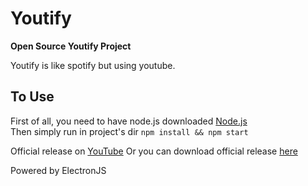 # Youtify
**Open Source Youtify Project**

Youtify is like spotify but using youtube.

## To Use
First of all, you need to have node.js downloaded [Node.js](https://nodejs.org/en/download/)<br>
Then simply run in project's dir `npm install && npm start`

Official release on [YouTube](https://www.youtube.com/channel/UC8NeHkP6DpRU62Gp4MW3-Jg)
Or you can download official release [here](http://megaweb.borec.cz/youtify/download.php)


Powered by ElectronJS
